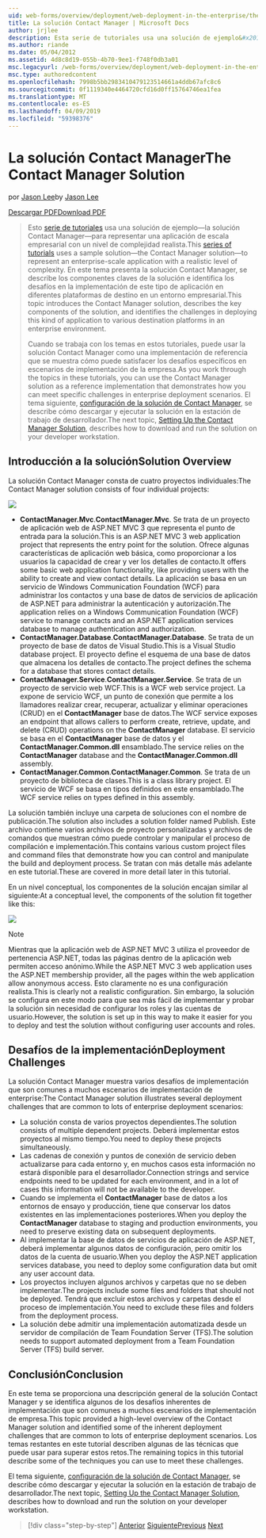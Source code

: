 ```yaml
---
uid: web-forms/overview/deployment/web-deployment-in-the-enterprise/the-contact-manager-solution
title: La solución Contact Manager | Microsoft Docs
author: jrjlee
description: Esta serie de tutoriales usa una solución de ejemplo&#x2014;la solución Contact Manager&#x2014;para representar una aplicación de escala empresarial con una redistribución realista...
ms.author: riande
ms.date: 05/04/2012
ms.assetid: 4d8c8d19-055b-4b70-9ee1-f748f0db3a01
msc.legacyurl: /web-forms/overview/deployment/web-deployment-in-the-enterprise/the-contact-manager-solution
msc.type: authoredcontent
ms.openlocfilehash: 7998b5bb2983410479123514661a4ddb67afc8c6
ms.sourcegitcommit: 0f1119340e4464720cfd16d0ff15764746ea1fea
ms.translationtype: MT
ms.contentlocale: es-ES
ms.lasthandoff: 04/09/2019
ms.locfileid: "59398376"
---
```

# <a name="the-contact-manager-solution"></a><span data-ttu-id="774ae-103">La solución Contact Manager</span><span class="sxs-lookup"><span data-stu-id="774ae-103">The Contact Manager Solution</span></span>

<span data-ttu-id="774ae-104">por [Jason Lee](https://github.com/jrjlee)</span><span class="sxs-lookup"><span data-stu-id="774ae-104">by [Jason Lee](https://github.com/jrjlee)</span></span>

[<span data-ttu-id="774ae-105">Descargar PDF</span><span class="sxs-lookup"><span data-stu-id="774ae-105">Download PDF</span></span>](https://msdnshared.blob.core.windows.net/media/MSDNBlogsFS/prod.evol.blogs.msdn.com/CommunityServer.Blogs.Components.WeblogFiles/00/00/00/63/56/8130.DeployingWebAppsInEnterpriseScenarios.pdf)

> <span data-ttu-id="774ae-106">Esto [serie de tutoriales](web-deployment-in-the-enterprise.md) usa una solución de ejemplo&#x2014;la solución Contact Manager&#x2014;para representar una aplicación de escala empresarial con un nivel de complejidad realista.</span><span class="sxs-lookup"><span data-stu-id="774ae-106">This [series of tutorials](web-deployment-in-the-enterprise.md) uses a sample solution&#x2014;the Contact Manager solution&#x2014;to represent an enterprise-scale application with a realistic level of complexity.</span></span> <span data-ttu-id="774ae-107">En este tema presenta la solución Contact Manager, se describe los componentes claves de la solución e identifica los desafíos en la implementación de este tipo de aplicación en diferentes plataformas de destino en un entorno empresarial.</span><span class="sxs-lookup"><span data-stu-id="774ae-107">This topic introduces the Contact Manager solution, describes the key components of the solution, and identifies the challenges in deploying this kind of application to various destination platforms in an enterprise environment.</span></span>
> 
> <span data-ttu-id="774ae-108">Cuando se trabaja con los temas en estos tutoriales, puede usar la solución Contact Manager como una implementación de referencia que se muestra cómo puede satisfacer los desafíos específicos en escenarios de implementación de la empresa.</span><span class="sxs-lookup"><span data-stu-id="774ae-108">As you work through the topics in these tutorials, you can use the Contact Manager solution as a reference implementation that demonstrates how you can meet specific challenges in enterprise deployment scenarios.</span></span> <span data-ttu-id="774ae-109">El tema siguiente, [configuración de la solución de Contact Manager](setting-up-the-contact-manager-solution.md), se describe cómo descargar y ejecutar la solución en la estación de trabajo de desarrollador.</span><span class="sxs-lookup"><span data-stu-id="774ae-109">The next topic, [Setting Up the Contact Manager Solution](setting-up-the-contact-manager-solution.md), describes how to download and run the solution on your developer workstation.</span></span>


## <a name="solution-overview"></a><span data-ttu-id="774ae-110">Introducción a la solución</span><span class="sxs-lookup"><span data-stu-id="774ae-110">Solution Overview</span></span>

<span data-ttu-id="774ae-111">La solución Contact Manager consta de cuatro proyectos individuales:</span><span class="sxs-lookup"><span data-stu-id="774ae-111">The Contact Manager solution consists of four individual projects:</span></span>

![](the-contact-manager-solution/_static/image1.png)

- <span data-ttu-id="774ae-112">**ContactManager.Mvc**.</span><span class="sxs-lookup"><span data-stu-id="774ae-112">**ContactManager.Mvc**.</span></span> <span data-ttu-id="774ae-113">Se trata de un proyecto de aplicación web de ASP.NET MVC 3 que representa el punto de entrada para la solución.</span><span class="sxs-lookup"><span data-stu-id="774ae-113">This is an ASP.NET MVC 3 web application project that represents the entry point for the solution.</span></span> <span data-ttu-id="774ae-114">Ofrece algunas características de aplicación web básica, como proporcionar a los usuarios la capacidad de crear y ver los detalles de contacto.</span><span class="sxs-lookup"><span data-stu-id="774ae-114">It offers some basic web application functionality, like providing users with the ability to create and view contact details.</span></span> <span data-ttu-id="774ae-115">La aplicación se basa en un servicio de Windows Communication Foundation (WCF) para administrar los contactos y una base de datos de servicios de aplicación de ASP.NET para administrar la autenticación y autorización.</span><span class="sxs-lookup"><span data-stu-id="774ae-115">The application relies on a Windows Communication Foundation (WCF) service to manage contacts and an ASP.NET application services database to manage authentication and authorization.</span></span>
- <span data-ttu-id="774ae-116">**ContactManager.Database**.</span><span class="sxs-lookup"><span data-stu-id="774ae-116">**ContactManager.Database**.</span></span> <span data-ttu-id="774ae-117">Se trata de un proyecto de base de datos de Visual Studio.</span><span class="sxs-lookup"><span data-stu-id="774ae-117">This is a Visual Studio database project.</span></span> <span data-ttu-id="774ae-118">El proyecto define el esquema de una base de datos que almacena los detalles de contacto.</span><span class="sxs-lookup"><span data-stu-id="774ae-118">The project defines the schema for a database that stores contact details.</span></span>
- <span data-ttu-id="774ae-119">**ContactManager.Service**.</span><span class="sxs-lookup"><span data-stu-id="774ae-119">**ContactManager.Service**.</span></span> <span data-ttu-id="774ae-120">Se trata de un proyecto de servicio web WCF.</span><span class="sxs-lookup"><span data-stu-id="774ae-120">This is a WCF web service project.</span></span> <span data-ttu-id="774ae-121">La expone de servicio WCF, un punto de conexión que permite a los llamadores realizar crear, recuperar, actualizar y eliminar operaciones (CRUD) en el **ContactManager** base de datos.</span><span class="sxs-lookup"><span data-stu-id="774ae-121">The WCF service exposes an endpoint that allows callers to perform create, retrieve, update, and delete (CRUD) operations on the **ContactManager** database.</span></span> <span data-ttu-id="774ae-122">El servicio se basa en el **ContactManager** base de datos y el **ContactManager.Common.dll** ensamblado.</span><span class="sxs-lookup"><span data-stu-id="774ae-122">The service relies on the **ContactManager** database and the **ContactManager.Common.dll** assembly.</span></span>
- <span data-ttu-id="774ae-123">**ContactManager.Common**.</span><span class="sxs-lookup"><span data-stu-id="774ae-123">**ContactManager.Common**.</span></span> <span data-ttu-id="774ae-124">Se trata de un proyecto de biblioteca de clases.</span><span class="sxs-lookup"><span data-stu-id="774ae-124">This is a class library project.</span></span> <span data-ttu-id="774ae-125">El servicio de WCF se basa en tipos definidos en este ensamblado.</span><span class="sxs-lookup"><span data-stu-id="774ae-125">The WCF service relies on types defined in this assembly.</span></span>

<span data-ttu-id="774ae-126">La solución también incluye una carpeta de soluciones con el nombre de publicación.</span><span class="sxs-lookup"><span data-stu-id="774ae-126">The solution also includes a solution folder named Publish.</span></span> <span data-ttu-id="774ae-127">Este archivo contiene varios archivos de proyecto personalizadas y archivos de comandos que muestran cómo puede controlar y manipular el proceso de compilación e implementación.</span><span class="sxs-lookup"><span data-stu-id="774ae-127">This contains various custom project files and command files that demonstrate how you can control and manipulate the build and deployment process.</span></span> <span data-ttu-id="774ae-128">Se tratan con más detalle más adelante en este tutorial.</span><span class="sxs-lookup"><span data-stu-id="774ae-128">These are covered in more detail later in this tutorial.</span></span>

<span data-ttu-id="774ae-129">En un nivel conceptual, los componentes de la solución encajan similar al siguiente:</span><span class="sxs-lookup"><span data-stu-id="774ae-129">At a conceptual level, the components of the solution fit together like this:</span></span>

![](the-contact-manager-solution/_static/image2.png)

> [!NOTE]
> <span data-ttu-id="774ae-130">Mientras que la aplicación web de ASP.NET MVC 3 utiliza el proveedor de pertenencia ASP.NET, todas las páginas dentro de la aplicación web permiten acceso anónimo.</span><span class="sxs-lookup"><span data-stu-id="774ae-130">While the ASP.NET MVC 3 web application uses the ASP.NET membership provider, all the pages within the web application allow anonymous access.</span></span> <span data-ttu-id="774ae-131">Esto claramente no es una configuración realista.</span><span class="sxs-lookup"><span data-stu-id="774ae-131">This is clearly not a realistic configuration.</span></span> <span data-ttu-id="774ae-132">Sin embargo, la solución se configura en este modo para que sea más fácil de implementar y probar la solución sin necesidad de configurar los roles y las cuentas de usuario.</span><span class="sxs-lookup"><span data-stu-id="774ae-132">However, the solution is set up in this way to make it easier for you to deploy and test the solution without configuring user accounts and roles.</span></span>


## <a name="deployment-challenges"></a><span data-ttu-id="774ae-133">Desafíos de la implementación</span><span class="sxs-lookup"><span data-stu-id="774ae-133">Deployment Challenges</span></span>

<span data-ttu-id="774ae-134">La solución Contact Manager muestra varios desafíos de implementación que son comunes a muchos escenarios de implementación de enterprise:</span><span class="sxs-lookup"><span data-stu-id="774ae-134">The Contact Manager solution illustrates several deployment challenges that are common to lots of enterprise deployment scenarios:</span></span>

- <span data-ttu-id="774ae-135">La solución consta de varios proyectos dependientes.</span><span class="sxs-lookup"><span data-stu-id="774ae-135">The solution consists of multiple dependent projects.</span></span> <span data-ttu-id="774ae-136">Deberá implementar estos proyectos al mismo tiempo.</span><span class="sxs-lookup"><span data-stu-id="774ae-136">You need to deploy these projects simultaneously.</span></span>
- <span data-ttu-id="774ae-137">Las cadenas de conexión y puntos de conexión de servicio deben actualizarse para cada entorno y, en muchos casos esta información no estará disponible para el desarrollador.</span><span class="sxs-lookup"><span data-stu-id="774ae-137">Connection strings and service endpoints need to be updated for each environment, and in a lot of cases this information will not be available to the developer.</span></span>
- <span data-ttu-id="774ae-138">Cuando se implementa el **ContactManager** base de datos a los entornos de ensayo y producción, tiene que conservar los datos existentes en las implementaciones posteriores.</span><span class="sxs-lookup"><span data-stu-id="774ae-138">When you deploy the **ContactManager** database to staging and production environments, you need to preserve existing data on subsequent deployments.</span></span>
- <span data-ttu-id="774ae-139">Al implementar la base de datos de servicios de aplicación de ASP.NET, deberá implementar algunos datos de configuración, pero omitir los datos de la cuenta de usuario.</span><span class="sxs-lookup"><span data-stu-id="774ae-139">When you deploy the ASP.NET application services database, you need to deploy some configuration data but omit any user account data.</span></span>
- <span data-ttu-id="774ae-140">Los proyectos incluyen algunos archivos y carpetas que no se deben implementar.</span><span class="sxs-lookup"><span data-stu-id="774ae-140">The projects include some files and folders that should not be deployed.</span></span> <span data-ttu-id="774ae-141">Tendrá que excluir estos archivos y carpetas desde el proceso de implementación.</span><span class="sxs-lookup"><span data-stu-id="774ae-141">You need to exclude these files and folders from the deployment process.</span></span>
- <span data-ttu-id="774ae-142">La solución debe admitir una implementación automatizada desde un servidor de compilación de Team Foundation Server (TFS).</span><span class="sxs-lookup"><span data-stu-id="774ae-142">The solution needs to support automated deployment from a Team Foundation Server (TFS) build server.</span></span>

## <a name="conclusion"></a><span data-ttu-id="774ae-143">Conclusión</span><span class="sxs-lookup"><span data-stu-id="774ae-143">Conclusion</span></span>

<span data-ttu-id="774ae-144">En este tema se proporciona una descripción general de la solución Contact Manager y se identifica algunos de los desafíos inherentes de implementación que son comunes a muchos escenarios de implementación de empresa.</span><span class="sxs-lookup"><span data-stu-id="774ae-144">This topic provided a high-level overview of the Contact Manager solution and identified some of the inherent deployment challenges that are common to lots of enterprise deployment scenarios.</span></span> <span data-ttu-id="774ae-145">Los temas restantes en este tutorial describen algunas de las técnicas que puede usar para superar estos retos.</span><span class="sxs-lookup"><span data-stu-id="774ae-145">The remaining topics in this tutorial describe some of the techniques you can use to meet these challenges.</span></span>

<span data-ttu-id="774ae-146">El tema siguiente, [configuración de la solución de Contact Manager](setting-up-the-contact-manager-solution.md), se describe cómo descargar y ejecutar la solución en la estación de trabajo de desarrollador.</span><span class="sxs-lookup"><span data-stu-id="774ae-146">The next topic, [Setting Up the Contact Manager Solution](setting-up-the-contact-manager-solution.md), describes how to download and run the solution on your developer workstation.</span></span>

> [!div class="step-by-step"]
> <span data-ttu-id="774ae-147">[Anterior](web-deployment-in-the-enterprise.md)
> [Siguiente](setting-up-the-contact-manager-solution.md)</span><span class="sxs-lookup"><span data-stu-id="774ae-147">[Previous](web-deployment-in-the-enterprise.md)
[Next](setting-up-the-contact-manager-solution.md)</span></span>
